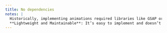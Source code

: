 ```yaml
---
title: No dependencies
notes: |
  Historically, implementing animations required libraries like GSAP or ~~Framer~~ Motion. The View Transitions API removes the need for any dependencies, reducing project complexity and load times while aligning with modern web standards.
  **Lightweight and Maintainable**: It’s easy to implement and doesn’t balloon your project’s bundle size. Developers can focus on implementing the animations instead of dealing with dependency conflicts.
---
```


<br>
